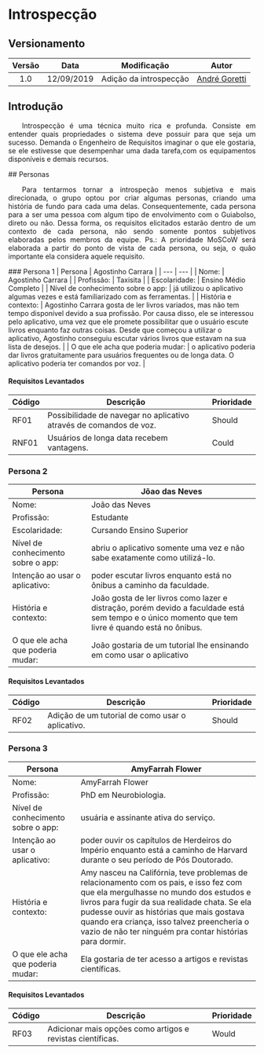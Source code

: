 # Introspecção
## Versionamento
| Versão | Data | Modificação | Autor |
| :---: | :---: | :---: | :---: |
| 1.0 | 12/09/2019 | Adição da introspecção | [André Goretti](https://github.com/Agoretti) |

## Introdução
<p align="justify">&emsp;&emsp;Introspecção é uma técnica muito rica e profunda. Consiste em entender quais propriedades o sistema deve possuir para que seja um sucesso. Demanda o Engenheiro de Requisitos imaginar o que ele gostaria, se ele estivesse que desempenhar uma dada tarefa,com os equipamentos disponíveis e demais recursos.</p>
## Personas
<p align="justify">&emsp;&emsp;Para tentarmos tornar a introspeção menos subjetiva e mais direcionada, o grupo optou por criar algumas personas, criando uma história de fundo para cada uma delas. Consequentemente, cada persona para a ser uma pessoa com algum tipo de envolvimento com o Guiabolso, direto ou não. Dessa forma, os requisitos elicitados estarão dentro de um contexto de cada persona, não sendo somente pontos subjetivos elaboradas pelos membros da equipe. Ps.: A prioridade MoSCoW será elaborada a partir do ponto de vista de cada persona, ou seja, o quão importante ela considera aquele requisito.</p>
### Persona 1
| Persona | Agostinho Carrara |
| --- | --- |
| Nome: | Agostinho Carrara |
| Profissão: | Taxisita |
| Escolaridade: | Ensino Médio Completo |
| Nível de conhecimento sobre o app: | já utilizou o aplicativo algumas vezes e está familiarizado com as ferramentas. |
| História e contexto: | Agostinho Carrara gosta de ler livros variados, mas não tem tempo disponível devido a sua profissão. Por causa disso, ele se interessou pelo aplicativo, uma vez que ele promete possibilitar que o usuário escute livros enquanto faz outras coisas. Desde que começou a utilizar o aplicativo, Agostinho conseguiu escutar vários livros que estavam na sua lista de desejos. |
| O que ele acha que poderia mudar: | o aplicativo poderia dar livros gratuitamente para usuários frequentes ou de longa data. O aplicativo poderia ter comandos por voz. |

#### Requisitos Levantados
| Código | Descrição | Prioridade |
| --- | --- | --- |
| RF01 | Possibilidade de navegar no aplicativo através de comandos de voz. | Should |
| RNF01 | Usuários de longa data recebem vantagens. | Could |

### Persona 2
| Persona | Jõao das Neves |
| --- | --- |
| Nome: | João das Neves |
| Profissão: | Estudante |
| Escolaridade: | Cursando Ensino Superior |
| Nível de conhecimento sobre o app: | abriu o aplicativo somente uma vez e não sabe exatamente como utilizá-lo. |
| Intenção ao usar o aplicativo: | poder escutar livros enquanto está no ônibus a caminho da faculdade. |
| História e contexto: | João gosta de ler livros como lazer e distração, porém devido a faculdade está sem tempo e o único momento que tem livre é quando está no ônibus. |
| O que ele acha que poderia mudar: | João gostaria de um tutorial lhe ensinando em como usar o aplicativo |

#### Requisitos Levantados
| Código | Descrição | Prioridade |
| --- | --- | --- |
| RF02 | Adição de um tutorial de como usar o aplicativo. | Should |

### Persona 3
| Persona | AmyFarrah Flower |
| --- | --- |
| Nome: | AmyFarrah Flower |
| Profissão: | PhD em Neurobiologia. |
| Nível de conhecimento sobre o app: | usuária e assinante ativa do serviço. |
| Intenção ao usar o aplicativo: | poder ouvir os capítulos de Herdeiros do Império enquanto está a caminho de Harvard durante o seu período de Pós Doutorado. |
| História e contexto: | Amy nasceu na Califórnia, teve problemas de relacionamento com os pais, e isso fez com que ela mergulhasse no mundo dos estudos e livros para fugir da sua realidade chata. Se ela pudesse ouvir as histórias que mais gostava quando era criança, isso talvez preencheria o vazio de não ter ninguém pra contar histórias para dormir. |
| O que ele acha que poderia mudar: | Ela gostaria de ter acesso a artigos e revistas científicas. |

#### Requisitos Levantados
| Código | Descrição | Prioridade |
| --- | --- | --- |
| RF03 | Adicionar mais opções como artigos e revistas científicas. | Would |
